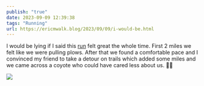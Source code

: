 ```yaml
---
publish: "true"
date: 2023-09-09 12:39:38
tags: "Running"
url: https://ericmwalk.blog/2023/09/09/i-would-be.html
---
```


I would be lying if I said this [run](https://strava.com/activities/9815693765) felt great the whole time. First 2 miles we felt like we were pulling plows. After that we found a comfortable pace and I convinced my friend to take a detour on trails which added some miles and we came across a coyote who could have cared less about us. 🤷‍♂️

![](https://ericmwalk.blog/uploads/2023/b924b06c-d04d-4eb5-8ac8-9f081e47ae1b.jpg)
